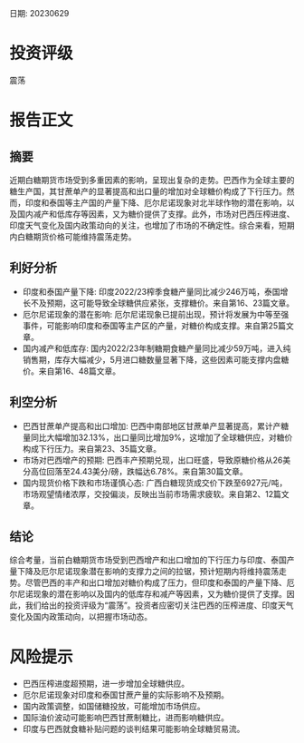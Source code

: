 
日期: 20230629

# 投资评级

震荡

# 报告正文

## 摘要

近期白糖期货市场受到多重因素的影响，呈现出复杂的走势。巴西作为全球主要的糖生产国，其甘蔗单产的显著提高和出口量的增加对全球糖价构成了下行压力。然而，印度和泰国等主产国的产量下降、厄尔尼诺现象对北半球作物的潜在影响，以及国内减产和低库存等因素，又为糖价提供了支撑。此外，市场对巴西压榨进度、印度天气变化及国内政策动向的关注，也增加了市场的不确定性。综合来看，短期内白糖期货价格可能维持震荡走势。

## 利好分析

* 印度和泰国产量下降: 印度2022/23榨季食糖产量同比减少246万吨，泰国增长不及预期，这可能导致全球糖供应紧张，支撑糖价。来自第16、23篇文章。
* 厄尔尼诺现象的潜在影响: 厄尔尼诺现象已提前出现，预计将发展为中等至强事件，可能影响印度和泰国等主产区的产量，对糖价构成支撑。来自第25篇文章。
* 国内减产和低库存: 国内2022/23年制糖期食糖产量同比减少59万吨，进入纯销售期，库存大幅减少，5月进口糖数量显著下降，这些因素可能支撑内盘糖价。来自第16、48篇文章。

## 利空分析

* 巴西甘蔗单产提高和出口增加: 巴西中南部地区甘蔗单产显著提高，累计产糖量同比大幅增加32.13%，出口量同比增加9%，这增加了全球糖供应，对糖价构成下行压力。来自第23、35篇文章。
* 市场对巴西增产的预期: 巴西丰产预期兑现，出口旺盛，导致原糖价格从26美分高位回落至24.43美分/磅，跌幅达6.78%。来自第30篇文章。
* 国内现货价格下跌和市场谨慎心态: 广西白糖现货成交价下跌至6927元/吨，市场观望情绪浓厚，交投偏淡，反映出当前市场需求疲软。来自第2、12篇文章。

## 结论

综合考量，当前白糖期货市场受到巴西增产和出口增加的下行压力与印度、泰国产量下降及厄尔尼诺现象潜在影响的支撑力之间的拉锯，预计短期内将维持震荡走势。尽管巴西的丰产和出口增加对糖价构成了压力，但印度和泰国的产量下降、厄尔尼诺现象的潜在影响以及国内的低库存和减产等因素，又为糖价提供了支撑。因此，我们给出的投资评级为“震荡”。投资者应密切关注巴西的压榨进度、印度天气变化及国内政策动向，以把握市场动态。

# 风险提示

* 巴西压榨进度超预期，进一步增加全球糖供应。
* 厄尔尼诺现象对印度和泰国甘蔗产量的实际影响不及预期。
* 国内政策调整，如国储糖投放，可能增加市场供应。
* 国际油价波动可能影响巴西甘蔗制糖比，进而影响糖供应。
* 印度与巴西就食糖补贴问题的谈判结果可能影响全球糖贸易流。
